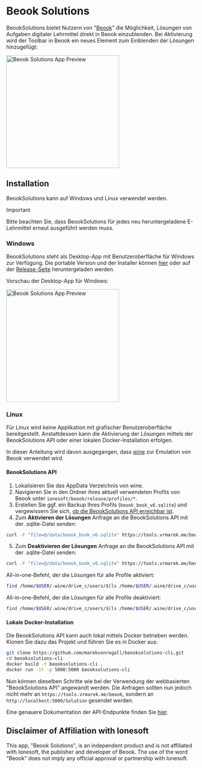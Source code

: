 ﻿# Beook Solutions


BeookSolutions bietet Nutzern von "[Beook](https://beook.ch/)" die Möglichkeit, Lösungen von Aufgaben digitaler Lehrmittel direkt in Beook einzublenden.
Bei Aktivierung wird der Toolbar in Beook ein neues Element zum Einblenden der Lösungen hinzugefügt:

<img src="https://github.com/user-attachments/assets/964571fb-3ec6-4215-aac7-8c4b839f7463" alt="Beook Solutions App Preview" width="300" />

## Installation

BeookSolutions kann auf Windows und Linux verwendet werden.

> [!IMPORTANT]
>Bitte beachten Sie, dass BeookSolutions für jedes neu heruntergeladene E-Lehrmittel erneut ausgeführt werden muss.

### Windows

BeookSolutions steht als Desktop-App mit Benutzeroberfläche für Windows zur Verfügung.
Die portable Version und der Installer können [hier](https://marekvonrogall.github.io/BeookSolutions/) oder auf der [Release-Seite](https://github.com/marekvonrogall/BeookSolutions/releases) heruntergeladen werden.

Vorschau der Desktop-App für Windows:

<img src="https://github.com/user-attachments/assets/d2fca192-b860-4bc8-9168-1285943dec6e" alt="Beook Solutions App Preview" width="300" />

### Linux

Für Linux wird keine Applikation mit grafischer Benutzeroberfläche bereitgestellt.
Anstattdessen kann die Aktivierung der Lösungen mittels der BeookSolutions API oder einer lokalen Docker-Installation erfolgen.

In dieser Anleitung wird davon ausgegangen, dass [wine](https://gitlab.winehq.org/wine/wine) zur Emulation von Beook verwendet wird.

#### BeookSolutions API

1. Lokalisieren Sie das AppData Verzeichnis von wine.
2. Navigieren Sie in den Ordner ihres aktuell verwendeten Profils von Beook unter `ionesoft/beook/release/profiles/*`.
3. Erstellen Sie ggf. ein Backup Ihres Profils (`beook_book_v6.sqlite`) und vergewissern Sie sich, [ob die BeookSolutions API erreichbar ist](https://tools.vrmarek.me/beook/ping).
4. Zum **Aktivieren der Lösungen** Anfrage an die BeookSolutions API mit der .sqlite-Datei senden:

```bash
curl -F "file=@/data/beook_book_v6.sqlite" https://tools.vrmarek.me/beook/enable -o /data/beook_book_v6.sqlite
```

5. Zum **Deaktivieren der Lösungen** Anfrage an die BeookSolutions API mit der .sqlite-Datei senden:
```bash
curl -F "file=@/data/beook_book_v6.sqlite" https://tools.vrmarek.me/beook/disable -o /data/beook_book_v6.sqlite
```

All-in-one-Befehl, der die Lösungen für alle Profile aktiviert:

```bash
find /home/$USER/.wine/drive_c/users/$(ls /home/$USER/.wine/drive_c/users | head -n 1)/AppData/Roaming/ionesoft/beook/release/profiles/ -type f -path "*/data/beook_book_v6.sqlite" -exec curl -F "file=@{}" https://tools.vrmarek.me/beook/enable -o {} \;
```

All-in-one-Befehl, der die Lösungen für alle Profile deaktiviert:

```bash
find /home/$USER/.wine/drive_c/users/$(ls /home/$USER/.wine/drive_c/users | head -n 1)/AppData/Roaming/ionesoft/beook/release/profiles/ -type f -path "*/data/beook_book_v6.sqlite" -exec curl -F "file=@{}" https://tools.vrmarek.me/beook/disable -o {} \;
```

#### Lokale Docker-Installation

Die BeookSolutions API kann auch lokal mittels Docker betrieben werden.
Klonen Sie dazu das Projekt und führen Sie es in Docker aus:

```bash
git clone https://github.com/marekvonrogall/beooksolutions-cli.git
cd beooksolutions-cli
docker build -t beooksolutions-cli .
docker run -it -p 5000:5000 beooksolutions-cli
```

Nun können dieselben Schritte wie bei der Verwendung der webbasierten "BeookSolutions API" angewandt werden. Die Anfragen sollten nun jedoch nicht mehr an `https://tools.vrmarek.me/beook`, sondern an `http://localhost:5000/Solution` gesendet werden.

Eine genauere Dokumentation der API-Endpunkte finden Sie [hier](https://github.com/marekvonrogall/beooksolutions-cli).

## Disclaimer of Affiliation with Ionesoft
This app, "Beook Solutions", is an independent product and is not affiliated with Ionesoft, the publisher and developer of Beook. The use of the word "Beook" does not imply any official approval or partnership with Ionesoft.
